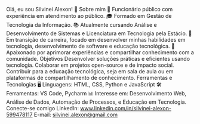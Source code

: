 Olá, eu sou Silvinei Alexon! 👋
Sobre mim
💼 Funcionário público com experiência em atendimento ao público.
🎓 Formado em Gestão de Tecnologia da Informação.
📚 Atualmente cursando Análise e Desenvolvimento de Sistemas e Licenciatura em Tecnologia pela Estácio.
🚀 Em transição de carreira, focado em desenvolver minhas habilidades em tecnologia, desenvolvimento de software e educação tecnológica.
🤝 Apaixonado por aprimorar experiências e compartilhar conhecimento com a comunidade.
Objetivos
Desenvolver soluções práticas e eficientes usando tecnologia.
Colaborar em projetos open-source e de impacto social.
Contribuir para a educação tecnológica, seja em sala de aula ou em plataformas de compartilhamento de conhecimento.
Ferramentas e Tecnologias
🖥️ Linguagens: HTML, CSS, Python e JavaScript
🛠️ Ferramentas: VS Code, Pycharm
📊 Interesse em: Desenvolvimento Web, Análise de Dados, Automação de Processos, e Educação em Tecnologia.
Conecte-se comigo
LinkedIn: www.linkedin.com/in/silvinei-alexon-599478117
E-mail: silvinei.alexon@gmail.com
